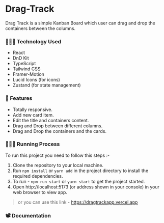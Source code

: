 # Drag-Track 
Drag Track is a simple Kanban Board which user can drag and drop the containers between the columns.

### 👨🏻‍💻 Technology Used
- React 
- DnD Kit
- TypeScript
- Tailwind CSS
- Framer-Motion
- Lucid Icons (for icons)
- Zustand (for state management)

### 👀 Features 
- Totally responsive.
- Add new card item.
- Edit the title and containers content.
- Drag and Drop between different columns.
- Drag and Drop the containers and the cards.

### 🏃🏻‍♂️ Running Process
To run this project you need to follow this steps :-
1. Clone the repository to your local machine.
2. Run `npm install` or `yarn add` in the project directory to install the required dependencies.
3. To run - `npm run start` or `yarn start` to get the project started.
4. Open http://localhost:5173 (or address shown in your console) in your web browser to view app.
> or you can use this link - https://dragtrackapp.vercel.app

### 📽️ Documentation

